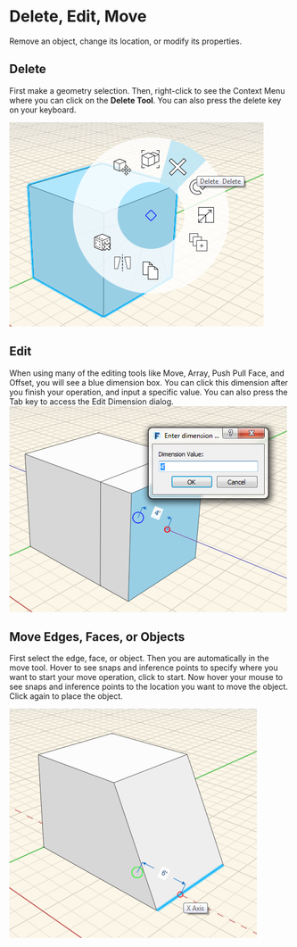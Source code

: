 # Delete, Edit, Move

Remove an object, change its location, or modify its properties.

## Delete

First make a geometry selection. Then, right-click to see the Context Menu where you can click on the **Delete Tool**. You can also press the delete key on your keyboard.

![](../.gitbook/assets/delete.png)

## Edit

When using many of the editing tools like Move, Array, Push Pull Face, and Offset, you will see a blue dimension box. You can click this dimension after you finish your operation, and input a specific value. You can also press the Tab key to access the Edit Dimension dialog. ![](../.gitbook/assets/edit-dimension.png)

## Move Edges, Faces, or Objects

First select the edge, face, or object. Then you are automatically in the move tool. Hover to see snaps and inference points to specify where you want to start your move operation, click to start. Now hover your mouse to see snaps and inference points to the location you want to move the object. Click again to place the object.

![](../.gitbook/assets/move-edge.png)


